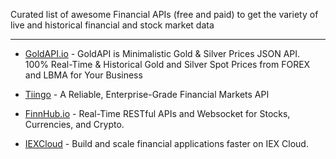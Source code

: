Curated list of awesome Financial APIs (free and paid) to get the variety of live and historical financial and stock market data

---
* [GoldAPI.io](https://www.goldapi.io) - GoldAPI is Minimalistic Gold & Silver Prices JSON API. 100% Real-Time & Historical Gold and Silver Spot Prices from FOREX and LBMA for Your Business

* [Tiingo](https://api.tiingo.com/) - A Reliable, Enterprise-Grade Financial Markets API

* [FinnHub.io](https://finnhub.io/) - Real-Time RESTful APIs and Websocket for Stocks, Currencies, and Crypto.

* [IEXCloud](https://iexcloud.io/) - Build and scale financial applications faster on IEX Cloud.

